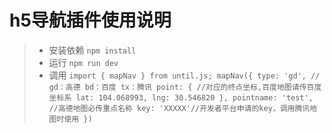 # h5导航插件使用说明
> * 安装依赖
`` npm install ``
> * 运行
`` npm run dev ``
> * 调用
``import { mapNav } from until.js;
mapNav({
   type: 'gd', // gd：高德 bd：百度 tx：腾讯
   point: { //对应的终点坐标,百度地图请传百度坐标系
         lat: 104.068993,
         lng: 30.546820
   },
   pointname: 'test', //高德地图必传重点名称
   key: 'XXXXX'//开发者平台申请的key，调用腾讯地图时使用
})``
